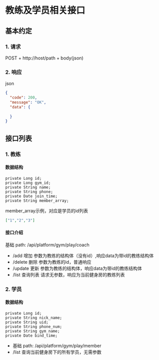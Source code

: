 # 教练及学员相关接口
## 基本约定
### 1. 请求
POST + http://host/path + body(json)
### 2. 响应
json
```json
{
  "code": 200,
  "message": "OK",
  "data": {
  
  }
}
```

## 接口列表
### 1. 教练
#### 数据结构
```
private Long id;
private Long gym_id;
private String name;
private String phone;
private Date join_time;
private String member_array;
```
member_array示例，对应是学员的id列表
```json
["1","2","3"]
```
#### 接口介绍
基础 path: /api/platform/gym/play/coach
-  /add 增加 参数为教练的结构体（没有id）,响应data为带id的教练结构体
-  /delete 删除 参数为教练的id，普通响应
-  /update 更新 参数为教练的结构体，响应data为带id的教练结构体
-  /list 查询列表 请求无参数，响应为当前健身房的教练列表
####
### 2. 学员
#### 数据结构
```
private Long id;
private String nick_name;
private String uid;
private String phone_num;
private String gym_name;
private Date bind_time;
```

- 基础 path: /api/platform/gym/play/member
- /list 查询当前健身房下的所有学员，无需参数
>